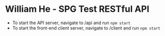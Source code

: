 # William He - SPG Test RESTful API

- To start the API server, navigate to /api and run `npm start`
- To start the front-end client server, navigate to /client and run `npm start`
